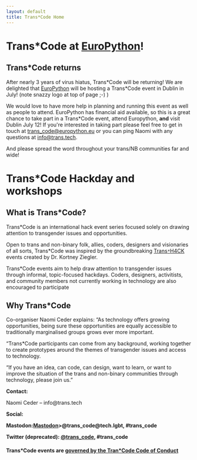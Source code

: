 ```yaml
---
layout: default
title: Trans*Code Home
---
```


# Trans*Code at [EuroPython](https://ep2022.europython.eu/trans_code)!

## Trans*Code returns

After nearly 3 years of virus hiatus, Trans\*Code will be returning! We are delighted that [EuroPython](https://ep2022.europython.eu/trans_code) will be hosting a Trans\*Code event in Dublin in July! (note snazzy logo at top of page ;-) )

We would love to have more help in planning and running this event as well as people to attend. EuroPython has financial aid available, so this is a great chance to take part in a Trans\*Code event, attend Europython, **and** visit Dublin July 12! If you're interested in taking part please feel free to get in touch at trans_code@europython.eu or you can ping Naomi with any questions at info@trans.tech.

And please spread the word throughout your trans/NB communities far and wide!

# Trans*Code Hackday and workshops

## What is Trans*Code?

Trans*Code is an international  hack event series focused solely on drawing attention to transgender issues and opportunities.

Open to trans and non-binary folk, allies, coders, designers and visionaries of all sorts, Trans*Code was inspired by the groundbreaking [Trans`*`H4CK](http://www.transhack.org/)  events created by Dr. Kortney Ziegler. 

Trans*Code events aim to help draw attention to transgender issues through informal, topic-focused hackdays. Coders, designers, activitists, and community members not currently working in technology are also encouraged to participate

## Why Trans*Code
Co-organiser Naomi Ceder explains: “As technology offers growing opportunities, being sure these opportunities are equally accessible to traditionally marginalised groups grows ever more important.

“Trans*Code participants can come from any background, working together to create prototypes around the themes of transgender issues and access to technology.

“If you have an idea, can code, can design, want to learn, or want to improve the situation of the trans and non-binary communities through technology, please join us.”

<p><b>Contact:</b></p>
<p>Naomi Ceder &#8211; info@trans.tech</p>
<p><b>Social:
  <p>Mastodon:<a href="https://tech.lgbt/@trans_code">Mastodon</a>>@trans_code@tech.lgbt</a>, #trans_code<br /></p>
  <p>Twitter (deprecated): <a href="https://twitter.com/trans_code">@trans_code</a>, #trans_code<br /></p>
 <h4>Trans*Code events are <a href="code_of_conduct/">governed by the Tran*Code Code of Conduct</a></h4>

